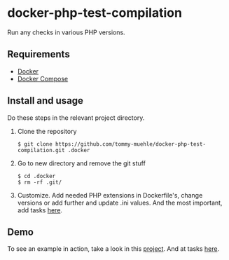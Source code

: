# docker-php-test-compilation

Run any checks in various PHP versions.

## Requirements

* [Docker](https://docs.docker.com/)
* [Docker Compose](https://docs.docker.com/compose/)

## Install and usage

Do these steps in the relevant project directory.

1. Clone the repository

    ```
    $ git clone https://github.com/tommy-muehle/docker-php-test-compilation.git .docker
    ```

2. Go to new directory and remove the git stuff

    ```
    $ cd .docker 
    $ rm -rf .git/
    ```

3. Customize. 
   Add needed PHP extensions in Dockerfile's, change versions or add further and update .ini values.
   And the most important, add tasks [here](run.sh#L56).
   
## Demo

To see an example in action, take a look in this [project](https://github.com/tommy-muehle/tooly-composer-script/tree/bcb447ac161770ee3251f0b3616d66847d16c130/.docker).
And at tasks [here](https://github.com/tommy-muehle/tooly-composer-script/blob/bcb447ac161770ee3251f0b3616d66847d16c130/.docker/run.sh#L50-L69).
